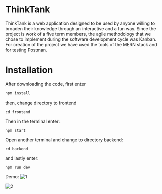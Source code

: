 # ThinkTank
ThinkTank is a web application designed to be used by anyone willing to broaden their knowledge 
through an interactive and a fun way.
Since the project is work of a five term members, the agile methodology that we chose to implement
during the software development cycle was Kanban.
For creation of the project we have used the tools of the MERN stack and for testing Postman.

# Installation
After downloading the code, first enter  

``
npm install
``

then, change directory to frontend

``
cd frontend
``

Then in the terminal enter:

``
npm start
``

Open another terminal and change to directory backend:

``
cd backend
``

and lastly enter:

``
npm run dev
``

Demo:
![1](https://github.com/user-attachments/assets/d99dddc7-de61-4088-961c-1a46655e4f00)

![2](https://github.com/user-attachments/assets/ec4da584-e1c9-4a8a-a456-8bed1ab61bc7)


